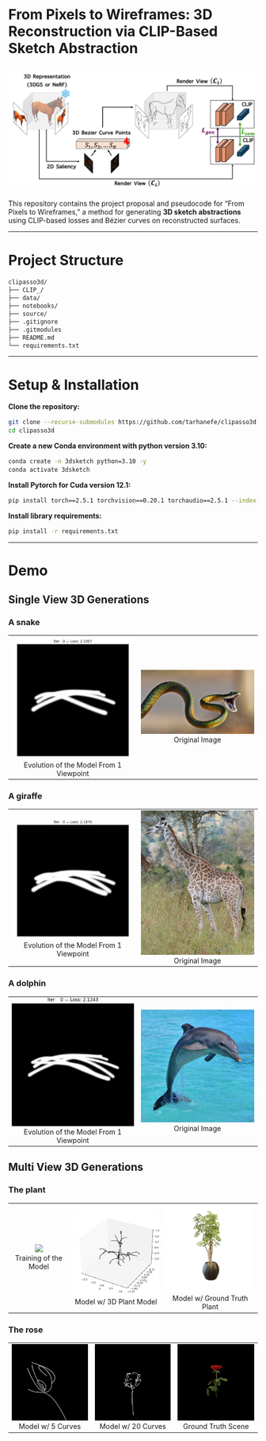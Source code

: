# From Pixels to Wireframes: 3D Reconstruction via CLIP-Based Sketch Abstraction

<p align="center">
  <img src="assets/pipeline.png" width=700px />
</p>

This repository contains the project proposal and pseudocode for “From Pixels to Wireframes,” a method for generating **3D sketch abstractions** using CLIP-based losses and Bézier curves on reconstructed surfaces.

---

# Project Structure

```
clipasso3d/
├── CLIP_/                    
├── data/
├── notebooks/
├── source/
├── .gitignore
├── .gitmodules
├── README.md
└── requirements.txt
```

---

# Setup & Installation

**Clone the repository:**
   ```bash
   git clone --recurse-submodules https://github.com/tarhanefe/clipasso3d.git
   cd clipasso3d
   ```

**Create a new Conda environment with python version 3.10:**
   ```bash
   conda create -n 3dsketch python=3.10 -y
   conda activate 3dsketch
   ```
**Install Pytorch for Cuda version 12.1:**
   ```bash
   pip install torch==2.5.1 torchvision==0.20.1 torchaudio==2.5.1 --index-url https://download.pytorch.org/whl/cu121
   ```

**Install library requirements:**
   ```bash
   pip install -r requirements.txt
   ```
---

# Demo

## Single View 3D Generations

### A snake


<table align="center">
  <tr>
    <td align="center"><img src="assets/snake.gif" width="250px"><br>Evolution of the Model From 1 Viewpoint</td>
    <td align="center"><img src="data/snake.jpg" width="250px"><br>Original Image</td>
  </tr>
</table>

### A giraffe

<table align="center">
  <tr>
    <td align="center"><img src="assets/giraffe.gif" width="250px"><br>Evolution of the Model From 1 Viewpoint</td>
    <td align="center"><img src="data/giraffe.jpg" width="250px"><br>Original Image</td>
  </tr>
</table>

### A dolphin

<table align="center">
  <tr>
    <td align="center"><img src="assets/dolphin.gif" width="250px"><br>Evolution of the Model From 1 Viewpoint</td>
    <td align="center"><img src="data/dolphin.png" width="250px"><br>Original Image</td>
  </tr>
</table>



## Multi View 3D Generations

### The plant 


<table align="center">
  <tr>
    <td align="center"><img src="assets/tree.gif" width="250px"><br>Training of the Model</td>
    <td align="center"><img src="assets/tree.png" width="250px"><br>Model w/ 3D Plant Model</td>
    <td align="center"><img src="assets/tree_gt.png" width="250px"><br>Model w/ Ground Truth Plant</td>
  </tr>
</table>


### The rose 

<table align="center">
  <tr>
    <td align="center"><img src="assets/rose_5.gif" width="250px"><br>Model w/ 5 Curves</td>
    <td align="center"><img src="assets/rose_20.gif" width="250px"><br>Model w/ 20 Curves</td>
    <td align="center"><img src="assets/rose_gt.gif" width="250px"><br>Ground Truth Scene</td>
  </tr>
</table>
